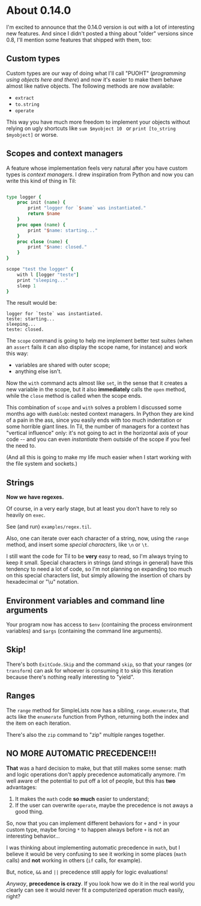 # About 0.14.0

I'm excited to announce that the 0.14.0 version is out with a lot of
interesting new features. And since I didn't posted a thing about "older"
versions since 0.8, I'll mention some features that shipped with them,
too:

## Custom types

Custom types are our way of doing what I'll call "PUOHT" (_programming
using objects here and there_) and now it's easier to make them behave
almost like native objects. The following methods are now available:

* `extract`
* `to.string`
* `operate`

This way you have much more freedom to implement your objects without
relying on ugly shortcuts like `sum $myobject 10 ` or `print [to_string
$myobject]` or worse.

## Scopes and context managers

A feature whose implementation feels very natural after you have custom
types is _context managers_. I drew inspiration from Python and now you
can write this kind of thing in Til:

```tcl

type logger {
    proc init (name) {
        print "logger for `$name` was instantiated."
        return $name
    }
    proc open (name) {
        print "$name: starting..."
    }
    proc close (name) {
        print "$name: closed."
    }
}

scope "test the logger" {
    with l [logger "teste"]
    print "sleeping..."
    sleep 1
}
```

The result would be:

```
logger for `teste` was instantiated.
teste: starting...
sleeping...
teste: closed.
```

The `scope` command is going to help me implement better test suites (when
an `assert` fails it can also display the scope name, for instance) and
work this way:

* variables are shared with outer scope;
* anything else isn't.

Now the `with` command acts almost like `set`, in the sense that it
creates a new variable in the scope, but it also **immediately** calls the
`open` method, while the `close` method is called when the scope ends.

This combination of `scope` and `with` solves a problem I discussed some
months ago with `dumblob`: nested context managers. In Python they are
kind of a pain in the ass, since you easily ends with too much indentation
or some horrible giant lines. In Til, the number of managers for a context
has "vertical influence" only: it's not going to act in the horizontal
axis of your code -- and you can even *instantiate* them outside of the
scope if you feel the need to.

(And all this is going to make my life much easier when I start working
with the file system and sockets.)

## Strings

**Now we have regexes.**

Of course, in a very early stage, but at least you don't have to rely so
heavily on `exec`.

See (and run) `examples/regex.til`.

Also, one can iterate over each character of a string, now, using the
`range` method, and insert some *special characters*, like `\n` or `\t`.

I still want the code for Til to be **very** easy to read, so I'm always
trying to keep it small. Special characters in strings (and strings in
general) have this tendency to need a lot of code, so I'm not planning on
expanding too much on this special characters list, but simply allowing
the insertion of chars by hexadecimal or "\u" notation.

## Environment variables and command line arguments

Your program now has access to `$env` (containing the process environment
variables) and `$args` (containing the command line arguments).

## Skip!

There's both `ExitCode.Skip` and the command `skip`, so that your ranges
(or `transform`) can ask for whoever is consuming it to skip this
iteration because there's nothing really interesting to "yield".

## Ranges

The `range` method for SimpleLists now has a sibling, `range.enumerate`,
that acts like the `enumerate` function from Python, returning both the
index and the item on each iteration.

There's also the `zip` command to "zip" multiple ranges together.

## NO MORE AUTOMATIC PRECEDENCE!!!

**That** was a hard decision to make, but that still makes some sense:
math and logic operations don't apply precedence automatically anymore.
I'm well aware of the potential to put off a lot of people, but this has
**two** advantages:

1. It makes the `math` code **so much** easier to understand;
1. If the user can overwrite `operate`, maybe the precedence is not aways
   a good thing.

So, now that you can implement different behaviors for `+` and `*` in your
custom type, maybe forcing `*` to happen always before `+` is not an
interesting behavior...

I was thinking about implementing automatic precedence in `math`, but
I believe it would be very confusing to see it working in some places
(`math` calls) and **not** working in others (`if` calls, for example).

But, notice, `&&` and `||` precedence still apply for logic evaluations!

*Anyway*, **precedence is crazy**. If you look how we do it in the real
world you clearly can see it would never fit a computerized operation much
easily, right?

